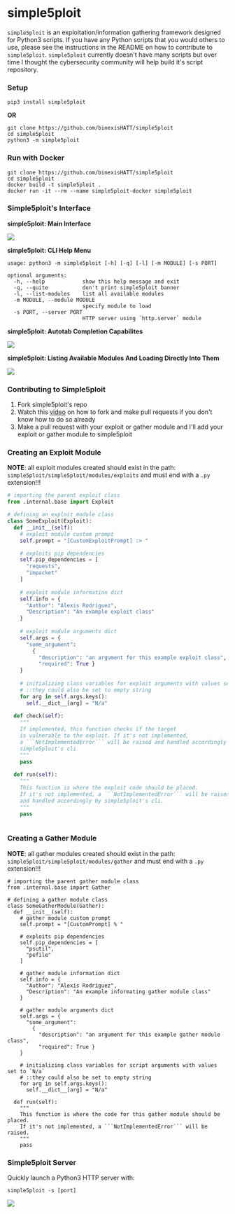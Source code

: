 # simple5ploit
`simple5ploit` is an exploitation/information gathering framework designed for Python3 scripts. If you have any Python scripts that you would others to use, please see the instructions in the README on how to contribute to `simple5ploit`. `simple5ploit` currently doesn't have many scripts but over time I thought the cybersecurity community will help build it's script repository.

### Setup

```
pip3 install simple5ploit
```

**OR**

```
git clone https://github.com/binexisHATT/simple5ploit
cd simple5ploit
python3 -m simple5ploit
```

### Run with Docker

```
git clone https://github.com/binexisHATT/simple5ploit
cd simple5ploit
docker build -t simple5ploit .
docker run -it --rm --name simple5ploit-docker simple5ploit
```

### Simple5ploit's Interface

**simple5ploit: Main Interface**

![](https://github.com/binexisHATT/simple5ploit/blob/main/images/simple5ploit_main_interface.PNG?raw=True)

**simple5ploit: CLI Help Menu**

```
usage: python3 -m simple5ploit [-h] [-q] [-l] [-m MODULE] [-s PORT]

optional arguments:
  -h, --help            show this help message and exit
  -q, --quite           don't print simple5ploit banner
  -l, --list-modules    list all available modules
  -m MODULE, --module MODULE
                        specify module to load
  -s PORT, --server PORT
                        HTTP server using `http.server` module
```
**simple5ploit: Autotab Completion Capabilites**

![](https://github.com/binexisHATT/simple5ploit/blob/main/images/simple5ploit_autotab_completion.PNG?raw=True)

**simple5ploit: Listing Available Modules And Loading Directly Into Them**

![](https://github.com/binexisHATT/simple5ploit/blob/main/images/simple5ploit_list_load_modules.PNG?raw=True)

### Contributing to Simple5ploit

1. Fork simple5ploit's repo
2. Watch this [video](https://www.youtube.com/watch?v=nT8KGYVurIU) on how to fork and make pull requests if you don't know how to do so already
3. Make a pull request with your exploit or gather module and I'll add your exploit or gather module to simple5ploit

### Creating an Exploit Module

**NOTE**: all exploit modules created should exist in the path: `simple5ploit/simple5ploit/modules/exploits` and must end with a `.py` extension!!!

```python
# importing the parent exploit class
from .internal.base import Exploit

# defining an exploit module class
class SomeExploit(Exploit):
  def __init__(self):
    # exploit module custom prompt
    self.prompt = "[CustomExploitPrompt] :> "

    # exploits pip dependencies
    self.pip_dependencies = [
      "requests",
      "impacket"
    ]
    
    # exploit module information dict
    self.info = {
      "Author": "Alexis Rodriguez",
      "Description": "An example exploit class"
    }
    
    # exploit module arguments dict
    self.args = {
      "some_argument":
        {
          "description": "an argument for this example exploit class",
          "required": True }
    }
    
    # initializing class variables for exploit arguments with values set to `N/a`
    # ::they could also be set to empty string
    for arg in self.args.keys():
      self.__dict__[arg] = "N/a"
      
  def check(self):
    """
    If implemented, this function checks if the target
    is vulnerable to the exploit. If it's not implemented,
    a ```NotImplementedError``` will be raised and handled accordingly by
    simple5ploit's cli
    """
    pass
        
  def run(self):
    """
    This function is where the exploit code should be placed.
    If it's not implemented, a ```NotImplementedError``` will be raised
    and handled accordingly by simple5ploit's cli.
    """
    pass
    
```

### Creating a Gather Module

**NOTE**: all gather modules created should exist in the path: `simple5ploit/simple5ploit/modules/gather` and must end with a `.py` extension!!!

```python3
# importing the parent gather module class
from .internal.base import Gather

# defining a gather module class
class SomeGatherModule(Gather):
  def __init__(self):
    # gather module custom prompt
    self.prompt = "[CustomPrompt] % "

    # exploits pip dependencies
    self.pip_dependencies = [
      "psutil",
      "pefile"
    ]
    
    # gather module information dict
    self.info = {
      "Author": "Alexis Rodriguez",
      "Description": "An example informating gather module class"
    }
    
    # gather module arguments dict
    self.args = {
      "some_argument":
        {
          "description": "an argument for this example gather module class",
          "required": True }
    }
    
    # initializing class variables for script arguments with values set to `N/a`
    # ::they could also be set to empty string
    for arg in self.args.keys():
      self.__dict__[arg] = "N/a"
      
  def run(self):
    """
    This function is where the code for this gather module should be placed.
    If it's not implemented, a ```NotImplementedError``` will be raised.
    """
    pass
```

### Simple5ploit Server

Quickly launch a Python3 HTTP server with:

```
simple5ploit -s [port]
```

![](https://github.com/binexisHATT/simple5ploit/blob/main/images/simple5ploit_http_server.PNG?raw=True)
